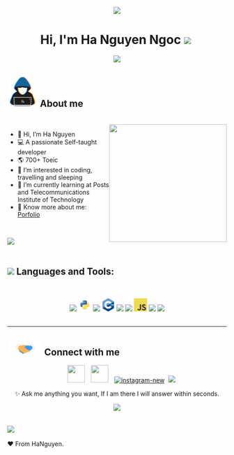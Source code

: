 
<p align="center"> 	
    <img src="https://media.giphy.com/media/ibWGYUw1hF4Q8gMOhi/giphy.gif" width="300"/>
<!--     <img src="https://media.giphy.com/media/kSxi9DiWH4Q8q1Kbql/giphy.gif" width="300"/> -->
<!--     <img src="https://media.giphy.com/media/5ALW1Wkxuou7T2ooyV/giphy.gif" width="250"/> -->
    <h1 align="center"><b>Hi,  I'm Ha Nguyen Ngoc </b><img src="https://media.giphy.com/media/ObNTw8Uzwy6KQ/giphy.gif" width="40px">&nbsp</h1>
    <p align="center"><a href="https://github.com/DenverCoder1/readme-typing-svg"><img src="https://readme-typing-svg.herokuapp.com?font=Time+New+Roman&color=cyan&size=25&center=true&vCenter=true&width=600&height=100&lines=Beginner+Android+Developer...&hearts;++;An+engineering+student+at+PTIT;Love+to+learn+new+stuffs..<3"></a></p>
</p>

## <img src="https://github.com/0xAbdulKhalid/0xAbdulKhalid/raw/main/assets/mdImages/about_me.gif" width = 70px> <b> About me</b>
<br>
    <img align="right" src="https://media.giphy.com/media/QvpqTCiEcwtvx6wwJK/giphy.gif" width="270" height="270" frameBorder="0" class="giphy-embed" allowFullScreen></img></p>
    <ul>
        <li>🐉 Hi, I’m Ha Nguyen </li>
	<li>💻 A passionate Self-taught developer</li>
        <li>🌎 700+ Toeic</li>
        <li>🍂 I’m interested in coding, travelling and sleeping</li>
        <li>📖 I’m currently learning at Posts and Telecommunications Institute of Technology</li>
	<li>🐣 Know more about me: <a href="https://my-porfolio-beta-five.vercel.app/">Porfolio</a></li>
    </ul>
<br>

<img src="https://user-images.githubusercontent.com/73097560/115834477-dbab4500-a447-11eb-908a-139a6edaec5c.gif"><br><br>

## <img src="https://media2.giphy.com/media/QssGEmpkyEOhBCb7e1/giphy.gif?cid=ecf05e47a0n3gi1bfqntqmob8g9aid1oyj2wr3ds3mg700bl&rid=giphy.gif" width ="25" > <b> Languages and Tools:</b>
<br>
<p align="center">
    <code><img height="30" src="https://cdn.jsdelivr.net/gh/devicons/devicon/icons/java/java-original.svg" ></code>
    <code><img height="30" src="https://raw.githubusercontent.com/github/explore/80688e429a7d4ef2fca1e82350fe8e3517d3494d/topics/python/python.png" ></code>
    <code><img height="30" src="https://user-images.githubusercontent.com/59575502/127426751-01af6b81-3523-47d2-95b8-6166f9c3c3aa.png" ></code>
    <code><img height="30" src="https://raw.githubusercontent.com/devicons/devicon/master/icons/cplusplus/cplusplus-original.svg" ></code>
    <code><img height="30" src="https://cdn.jsdelivr.net/gh/devicons/devicon/icons/html5/html5-original.svg" ></code>
    <code><img height="30" src="https://upload.wikimedia.org/wikipedia/commons/thumb/6/62/CSS3_logo.svg/48px-CSS3_logo.svg.png" ></code>
    <code><img height="30" src="https://raw.githubusercontent.com/github/explore/80688e429a7d4ef2fca1e82350fe8e3517d3494d/topics/javascript/javascript.png" ></code>
    <code><img height="30" src="https://cdn.jsdelivr.net/gh/devicons/devicon/icons/react/react-original.svg" ></code>
    <code><img height="30" src="https://user-images.githubusercontent.com/64439609/212556685-de9a7c04-31b0-43b6-af39-7c82ac13b321.png" ></code>
<br><br>

<!-- ---

## <img src="https://media.giphy.com/media/iY8CRBdQXODJSCERIr/giphy.gif" width="35"><b> Github Status </b>


<div align="center">

<a href="https://github.com/0xabdulkhalid/">
  <img src="https://github-readme-stats.vercel.app/api?username=HaNguyen1099&include_all_commits=true&count_private=true&show_icons=true&line_height=20&title_color=7A7ADB&icon_color=2234AE&text_color=D3D3D3&bg_color=0,000000,130F40" width="462"/>
  <img src="https://github-readme-stats.vercel.app/api/top-langs?username=HaNguyen1099&show_icons=true&locale=en&layout=compact&line_height=20&title_color=7A7ADB&icon_color=2234AE&text_color=D3D3D3&bg_color=0,000000,130F40" width="350"/>

</a>
</div> -->

-----
## <img src="https://github.com/0xAbdulKhalid/0xAbdulKhalid/raw/main/assets/mdImages/handshake.gif" width ="80"> <b> Connect with me</b>
<a>
    <div align="center"  class="icons-social" style="margin-left: 10px;">
        <a style="margin-left: 10px;"  target="_blank" href="https://www.facebook.com/nnha.1099">
		<img width="40px" height="40px" src="https://img.icons8.com/doodle/48/facebook-new.png"></a> 
        <a style="margin-left: 10px;" target="_blank" href="mailto:nnha.1099@gmail.com">
		<img width="40px" height="40px" src="https://img.icons8.com/plasticine/100/gmail-new.png"></a> 
        <a style="margin-left: 10px;" target="_blank" href="https://www.instagram.com/__nn.ha/">
		<img width="40px" height="40px" src="https://img.icons8.com/pulsar-color/48/instagram-new.png" alt="instagram-new"/></a>
	<a style="margin-left: 5px;" target="_blank" href="https://hanguyen1099.github.io/My-Porfolio/">
		<img src="https://img.icons8.com/plasticine/40/000000/resume.png" >
        </a>
    </div>
 
<div align='center'>

<p>✨ Ask me anything you want, If I am there I will answer within seconds.</p>

<img src="https://user-images.githubusercontent.com/73097560/115834477-dbab4500-a447-11eb-908a-139a6edaec5c.gif"><br><br>

<div align="left">
	
[![](https://visitcount.itsvg.in/api?id=HaNguyen1099&label=Profile%20Views&color=1&icon=2&pretty=true)](https://visitcount.itsvg.in)
</div>
<p align="left">❤️ From HaNguyen.</p>

